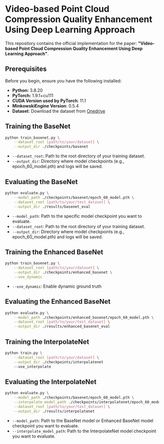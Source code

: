 # Video-based Point Cloud Compression Quality Enhancement Using Deep Learning Approach


This repository contains the official implementation for the paper: **"Video-based Point Cloud Compression Quality Enhancement Using Deep Learning Approach"**.

## Prerequisites

Before you begin, ensure you have the following installed:

* **Python:** 3.8.20
* **PyTorch:** 1.9.1+cu111
* **CUDA Version used by PyTorch**: 11.1
* **MinkowskiEngine Version**: 0.5.4
* **Dataset**: Download the dataset from [Onedrive](https://mailouhkedu-my.sharepoint.com/:u:/g/personal/s1360912_live_hkmu_edu_hk/EfXAKuDoG2hAhw8JnkeixmABKRMl6RylxNIl8oIVggwrjQ?e=zn7eaa)



## Training the BaseNet

```bash
python train_basenet.py \
    --dataset_root [path/to/your/dataset] \
    --output_dir ./checkpoints/basenet 
```
- `--dataset_root`: Path to the root directory of your training dataset.
- `--output_dir`: Directory where model checkpoints (e.g., ⁠epoch_60_model.pth) and logs will be saved.

## Evaluating the BaseNet

```bash
python evaluate.py \
    --model_path ./checkpoints/basenet/epoch_60_model.pth \
    --dataset_root [path/to/your/test_dataset] \
    --output_dir ./results/basenet_eval
```
- `--model_path`: Path to the specific model checkpoint you want to evaluate. 
- `--dataset_root`: Path to the root directory of your training dataset.
- `--output_dir`: Directory where model checkpoints (e.g., ⁠epoch_60_model.pth) and logs will be saved.


## Training the Enhanced BaseNet

```bash
python train_basenet.py \
    --dataset_root [path/to/your/dataset] \
    --output_dir ./checkpoints/enhanced_basenet \
    --use_dynamic
```
- `--use_dynamic`: Enable dynamic ground truth

## Evaluating the Enhanced BaseNet

```bash
python evaluate.py \
    --model_path ./checkpoints/enhanced_basenet/epoch_60_model.pth \
    --dataset_root [path/to/your/test_dataset] \
    --output_dir ./results/enhanced_basenet_eval
```


## Training the InterpolateNet

```bash
python train.py \
    --dataset_root [path/to/your/dataset] \
    --output_dir ./checkpoints/interpolatenet
    --use_interpolate
```

## Evaluating the InterpolateNet
```bash
python evaluate.py \
    --model_path ./checkpoints/basenet/epoch_60_model.pth \
    --interpolate_model_path ./checkpoints/interpolatenet/epoch_60_model.pth \
    --dataset_root [path/to/your/test_dataset] \
    --output_dir ./results/interpolatenet
```
- `--model_path`: Path to the  BaseNet model or Enhanced BaseNet model checkpoint you want to evaluate. 
- `--interpolate_model_path`: Path to the InterpolateNet model checkpoint you want to evaluate. 



